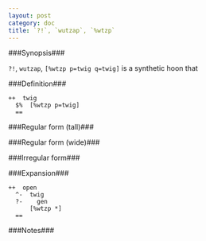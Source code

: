 ```yaml
---
layout: post
category: doc
title: `?!`, `wutzap`, `%wtzp`
---
```


###Synopsis###

`?!`, `wutzap`, `[%wtzp p=twig q=twig]` is a synthetic hoon that

###Definition###

    ++  twig  
      $%  [%wtzp p=twig]
      ==

###Regular form (tall)###

###Regular form (wide)###

###Irregular form###

###Expansion###
    
    ++  open
      ^-  twig
      ?-    gen
          [%wtzp *]
      ==

###Notes###

